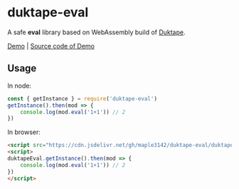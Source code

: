 # duktape-eval

A safe **eval** library based on WebAssembly build of [Duktape](https://duktape.org/).

[Demo](https://gh.maple3142.net/maple3142/duktape-eval/ae198189baf244ff062901475e8877637d265df3/example/example.html) | [Source code of Demo](https://github.com/maple3142/duktape-eval/blob/master/example/example.html)

## Usage

In node:

```js
const { getInstance } = require('duktape-eval')
getInstance().then(mod => {
	console.log(mod.eval('1+1')) // 2
})
```

In browser:

```html
<script src="https://cdn.jsdelivr.net/gh/maple3142/duktape-eval/duktapeEval.js"></script>
<script>
duktapeEval.getInstance().then(mod => {
	console.log(mod.eval('1+1')) // 2
})
</script>
```